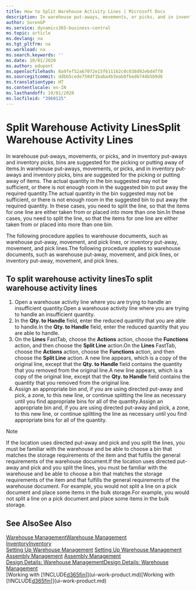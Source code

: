 ```yaml
---
title: How to Split Warehouse Activity Lines | Microsoft Docs
description: In warehouse put-aways, movements, or picks, and in inventory put-aways and inventory picks, bins are suggested for the picking or putting away of items. The actual quantity in the bin suggested may not be sufficient, or there is not enough room in the suggested bin to put away the required quantity. In these cases, you need to split the line, so that the items for one line are either taken from or placed into more than one bin.
author: SorenGP
ms.service: dynamics365-business-central
ms.topic: article
ms.devlang: na
ms.tgt_pltfrm: na
ms.workload: na
ms.search.keywords: ''
ms.date: 10/01/2020
ms.author: edupont
ms.openlocfilehash: 8a9fef52a67072e15f611162c0c038d92ebd4ff0
ms.sourcegitcommit: ddbb5cede750df1baba4b3eab8fbed6744b5b9d6
ms.translationtype: HT
ms.contentlocale: en-IN
ms.lasthandoff: 10/01/2020
ms.locfileid: "3960125"
---
```

# <a name="split-warehouse-activity-lines"></a><span data-ttu-id="ba136-105">Split Warehouse Activity Lines</span><span class="sxs-lookup"><span data-stu-id="ba136-105">Split Warehouse Activity Lines</span></span>
<span data-ttu-id="ba136-106">In warehouse put-aways, movements, or picks, and in inventory put-aways and inventory picks, bins are suggested for the picking or putting away of items.</span><span class="sxs-lookup"><span data-stu-id="ba136-106">In warehouse put-aways, movements, or picks, and in inventory put-aways and inventory picks, bins are suggested for the picking or putting away of items.</span></span> <span data-ttu-id="ba136-107">The actual quantity in the bin suggested may not be sufficient, or there is not enough room in the suggested bin to put away the required quantity.</span><span class="sxs-lookup"><span data-stu-id="ba136-107">The actual quantity in the bin suggested may not be sufficient, or there is not enough room in the suggested bin to put away the required quantity.</span></span> <span data-ttu-id="ba136-108">In these cases, you need to split the line, so that the items for one line are either taken from or placed into more than one bin.</span><span class="sxs-lookup"><span data-stu-id="ba136-108">In these cases, you need to split the line, so that the items for one line are either taken from or placed into more than one bin.</span></span>  

<span data-ttu-id="ba136-109">The following procedure applies to warehouse documents, such as warehouse put-away, movement, and pick lines, or inventory put-away, movement, and pick lines.</span><span class="sxs-lookup"><span data-stu-id="ba136-109">The following procedure applies to warehouse documents, such as warehouse put-away, movement, and pick lines, or inventory put-away, movement, and pick lines.</span></span>  

## <a name="to-split-warehouse-activity-lines"></a><span data-ttu-id="ba136-110">To split warehouse activity lines</span><span class="sxs-lookup"><span data-stu-id="ba136-110">To split warehouse activity lines</span></span>  
1.  <span data-ttu-id="ba136-111">Open a warehouse activity line where you are trying to handle an insufficient quantity.</span><span class="sxs-lookup"><span data-stu-id="ba136-111">Open a warehouse activity line where you are trying to handle an insufficient quantity.</span></span>  
2.  <span data-ttu-id="ba136-112">In the **Qty. to Handle** field, enter the reduced quantity that you are able to handle.</span><span class="sxs-lookup"><span data-stu-id="ba136-112">In the **Qty. to Handle** field, enter the reduced quantity that you are able to handle.</span></span>  
3.  <span data-ttu-id="ba136-113">On the **Lines** FastTab, choose the **Actions** action, choose the **Functions** action, and then choose the **Split Line** action.</span><span class="sxs-lookup"><span data-stu-id="ba136-113">On the **Lines** FastTab, choose the **Actions** action, choose the **Functions** action, and then choose the **Split Line** action.</span></span> <span data-ttu-id="ba136-114">A new line appears, which is a copy of the original line, except that the **Qty. to Handle** field contains the quantity that you removed from the original line.</span><span class="sxs-lookup"><span data-stu-id="ba136-114">A new line appears, which is a copy of the original line, except that the **Qty. to Handle** field contains the quantity that you removed from the original line.</span></span>  
4.  <span data-ttu-id="ba136-115">Assign an appropriate bin and, if you are using directed put-away and pick, a zone, to this new line, or continue splitting the line as necessary until you find appropriate bins for all of the quantity.</span><span class="sxs-lookup"><span data-stu-id="ba136-115">Assign an appropriate bin and, if you are using directed put-away and pick, a zone, to this new line, or continue splitting the line as necessary until you find appropriate bins for all of the quantity.</span></span>  

> [!NOTE]  
>  <span data-ttu-id="ba136-116">If the location uses directed put-away and pick and you split the lines, you must be familiar with the warehouse and be able to choose a bin that matches the storage requirements of the item and that fulfils the general requirements of the warehouse document.</span><span class="sxs-lookup"><span data-stu-id="ba136-116">If the location uses directed put-away and pick and you split the lines, you must be familiar with the warehouse and be able to choose a bin that matches the storage requirements of the item and that fulfills the general requirements of the warehouse document.</span></span> <span data-ttu-id="ba136-117">For example, you would not split a line on a pick document and place some items in the bulk storage.</span><span class="sxs-lookup"><span data-stu-id="ba136-117">For example, you would not split a line on a pick document and place some items in the bulk storage.</span></span>  

## <a name="see-also"></a><span data-ttu-id="ba136-118">See Also</span><span class="sxs-lookup"><span data-stu-id="ba136-118">See Also</span></span>  
[<span data-ttu-id="ba136-119">Warehouse Management</span><span class="sxs-lookup"><span data-stu-id="ba136-119">Warehouse Management</span></span>](warehouse-manage-warehouse.md)  
[<span data-ttu-id="ba136-120">Inventory</span><span class="sxs-lookup"><span data-stu-id="ba136-120">Inventory</span></span>](inventory-manage-inventory.md)  
<span data-ttu-id="ba136-121">[Setting Up Warehouse Management](warehouse-setup-warehouse.md)   </span><span class="sxs-lookup"><span data-stu-id="ba136-121">[Setting Up Warehouse Management](warehouse-setup-warehouse.md)   </span></span>  
<span data-ttu-id="ba136-122">[Assembly Management](assembly-assemble-items.md)  </span><span class="sxs-lookup"><span data-stu-id="ba136-122">[Assembly Management](assembly-assemble-items.md)  </span></span>  
[<span data-ttu-id="ba136-123">Design Details: Warehouse Management</span><span class="sxs-lookup"><span data-stu-id="ba136-123">Design Details: Warehouse Management</span></span>](design-details-warehouse-management.md)  
<span data-ttu-id="ba136-124">[Working with [!INCLUDE[d365fin](includes/d365fin_md.md)]](ui-work-product.md)</span><span class="sxs-lookup"><span data-stu-id="ba136-124">[Working with [!INCLUDE[d365fin](includes/d365fin_md.md)]](ui-work-product.md)</span></span>
